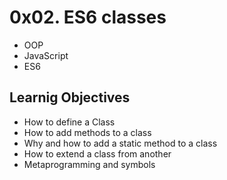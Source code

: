 # 0x02. ES6 classes

- OOP
- JavaScript
- ES6

## Learnig Objectives

- How to define a Class
- How to add methods to a class
- Why and how to add a static method to a class
- How to extend a class from another
- Metaprogramming and symbols